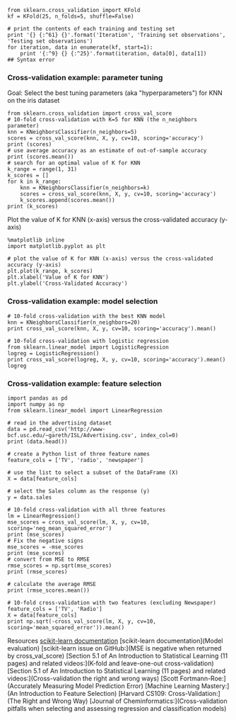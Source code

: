 
```# simulate splitting a dataset of 25 observations into 5 folds
from sklearn.cross_validation import KFold
kf = KFold(25, n_folds=5, shuffle=False)

# print the contents of each training and testing set
print '{} {:^61} {}'.format('Iteration', 'Training set observations', 'Testing set observations')
for iteration, data in enumerate(kf, start=1):
    print '{:^9} {} {:^25}'.format(iteration, data[0], data[1])
## Syntax error    
```
### Cross-validation example: parameter tuning
Goal: Select the best tuning parameters (aka "hyperparameters") for KNN on the iris dataset
```
from sklearn.cross_validation import cross_val_score  
# 10-fold cross-validation with K=5 for KNN (the n_neighbors parameter)
knn = KNeighborsClassifier(n_neighbors=5)
scores = cross_val_score(knn, X, y, cv=10, scoring='accuracy')
print (scores)
# use average accuracy as an estimate of out-of-sample accuracy
print (scores.mean())
# search for an optimal value of K for KNN
k_range = range(1, 31)
k_scores = []
for k in k_range:
    knn = KNeighborsClassifier(n_neighbors=k)
    scores = cross_val_score(knn, X, y, cv=10, scoring='accuracy')
    k_scores.append(scores.mean())
print (k_scores)
```
Plot the value of K for KNN (x-axis) versus the cross-validated accuracy (y-axis)
```
%matplotlib inline
import matplotlib.pyplot as plt

# plot the value of K for KNN (x-axis) versus the cross-validated accuracy (y-axis)
plt.plot(k_range, k_scores)
plt.xlabel('Value of K for KNN')
plt.ylabel('Cross-Validated Accuracy')
```
### Cross-validation example: model selection
```
# 10-fold cross-validation with the best KNN model
knn = KNeighborsClassifier(n_neighbors=20)
print cross_val_score(knn, X, y, cv=10, scoring='accuracy').mean()

# 10-fold cross-validation with logistic regression
from sklearn.linear_model import LogisticRegression
logreg = LogisticRegression()
print cross_val_score(logreg, X, y, cv=10, scoring='accuracy').mean()
logreg
```
### Cross-validation example: feature selection
```
import pandas as pd
import numpy as np
from sklearn.linear_model import LinearRegression

# read in the advertising dataset
data = pd.read_csv('http://www-bcf.usc.edu/~gareth/ISL/Advertising.csv', index_col=0)
print (data.head())

# create a Python list of three feature names
feature_cols = ['TV', 'radio', 'newspaper']

# use the list to select a subset of the DataFrame (X)
X = data[feature_cols]

# select the Sales column as the response (y)
y = data.sales

# 10-fold cross-validation with all three features
lm = LinearRegression()
mse_scores = cross_val_score(lm, X, y, cv=10, scoring='neg_mean_squared_error')
print (mse_scores)
# Fix the negative signs
mse_scores = -mse_scores
print (mse_scores)
# convert from MSE to RMSE
rmse_scores = np.sqrt(mse_scores)
print (rmse_scores)

# calculate the average RMSE
print (rmse_scores.mean())

# 10-fold cross-validation with two features (excluding Newspaper)
feature_cols = ['TV', 'Radio']
X = data[feature_cols]
print np.sqrt(-cross_val_score(lm, X, y, cv=10, scoring='mean_squared_error')).mean()
```

Resources
[scikit-learn documentation](Cross-validation)
[scikit-learn documentation](Model evaluation)
[scikit-learn issue on GitHub:](MSE is negative when returned by cross_val_score)
[Section 5.1 of An Introduction to Statistical Learning (11 pages) and related videos:](K-fold and leave-one-out cross-validation) [Section 5.1 of An Introduction to Statistical Learning (11 pages) and related videos:](Cross-validation the right and wrong ways)
[Scott Fortmann-Roe:](Accurately Measuring Model Prediction Error)
[Machine Learning Mastery:](An Introduction to Feature Selection)
[Harvard CS109: Cross-Validation:](The Right and Wrong Way)
[Journal of Cheminformatics:](Cross-validation pitfalls when selecting and assessing regression and classification models)


